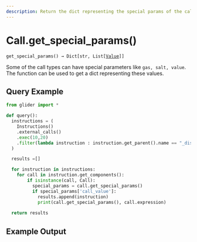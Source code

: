 ```yaml
---
description: Return the dict representing the special params of the call
---
```


# Call.get\_special\_params()

`get_special_params() → Dict[str, List[`[`Value`](../)`]]`

Some of the call types can have special parameters like `gas, salt, value`.  The function can be used to get a dict representing these values.

## **Query Example**

```python
from glider import *

def query():
  instructions = (
    Instructions()
    .external_calls()
    .exec(10,20)
    .filter(lambda instruction : instruction.get_parent().name == "_disperseEth")
  )

  results =[]

  for instruction in instructions:
    for call in instruction.get_components():
        if isinstance(call, Call):
          special_params = call.get_special_params()
          if special_params['call_value']:
            results.append(instruction)
            print(call.get_special_params(), call.expression)
    
  return results
```

## **Example Output**

<figure><img src="../../../.gitbook/assets/Screenshot 2025-09-09 at 2.38.45 PM.png" alt=""><figcaption></figcaption></figure>
